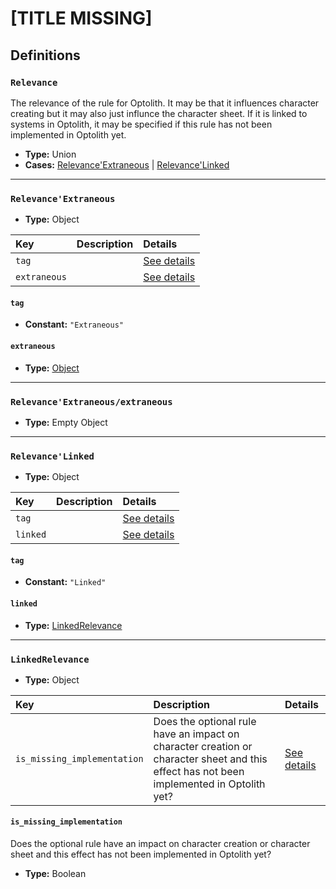 # [TITLE MISSING]

## Definitions

### <a name="Relevance"></a> `Relevance`

The relevance of the rule for Optolith. It may be that it influences
character creating but it may also just influnce the character sheet. If it
is linked to systems in Optolith, it may be specified if this rule has not
been implemented in Optolith yet.

- **Type:** Union
- **Cases:** <a href="#Relevance'Extraneous">Relevance'Extraneous</a> | <a href="#Relevance'Linked">Relevance'Linked</a>

---

### <a name="Relevance'Extraneous"></a> `Relevance'Extraneous`

- **Type:** Object

Key | Description | Details
:-- | :-- | :--
`tag` |  | <a href="#Relevance'Extraneous/tag">See details</a>
`extraneous` |  | <a href="#Relevance'Extraneous/extraneous">See details</a>

#### <a name="Relevance'Extraneous/tag"></a> `tag`

- **Constant:** `"Extraneous"`

#### <a name="Relevance'Extraneous/extraneous"></a> `extraneous`

- **Type:** <a href="#Relevance'Extraneous/extraneous">Object</a>

---

### <a name="Relevance'Extraneous/extraneous"></a> `Relevance'Extraneous/extraneous`

- **Type:** Empty Object

---

### <a name="Relevance'Linked"></a> `Relevance'Linked`

- **Type:** Object

Key | Description | Details
:-- | :-- | :--
`tag` |  | <a href="#Relevance'Linked/tag">See details</a>
`linked` |  | <a href="#Relevance'Linked/linked">See details</a>

#### <a name="Relevance'Linked/tag"></a> `tag`

- **Constant:** `"Linked"`

#### <a name="Relevance'Linked/linked"></a> `linked`

- **Type:** <a href="#LinkedRelevance">LinkedRelevance</a>

---

### <a name="LinkedRelevance"></a> `LinkedRelevance`

- **Type:** Object

Key | Description | Details
:-- | :-- | :--
`is_missing_implementation` | Does the optional rule have an impact on character creation or character sheet and this effect has not been implemented in Optolith yet? | <a href="#LinkedRelevance/is_missing_implementation">See details</a>

#### <a name="LinkedRelevance/is_missing_implementation"></a> `is_missing_implementation`

Does the optional rule have an impact on character creation or character
sheet and this effect has not been implemented in Optolith yet?

- **Type:** Boolean
